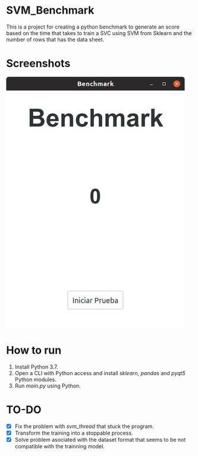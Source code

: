 # SVM_Benchmark
This is a project for creating a python benchmark to generate an score based on the time that takes to train a SVC using SVM from Sklearn and the number of rows that has the data sheet.

# Screenshots
![Main screen screenshot](screenshots/main_screen_benchmark.png)

# How to run
1. Install Python 3.7.
2. Open a CLI with Python access and install *sklearn*, *pandas* and *pyqt5* Python modules.
3. Run *main.py* using Python.

# TO-DO
- [x] Fix the problem with *svm_thread* that stuck the program.
- [x] Transform the training into a stoppable process.
- [x] Solve problem asociated with the dataset format that seems to be not compatible with the trainning model.